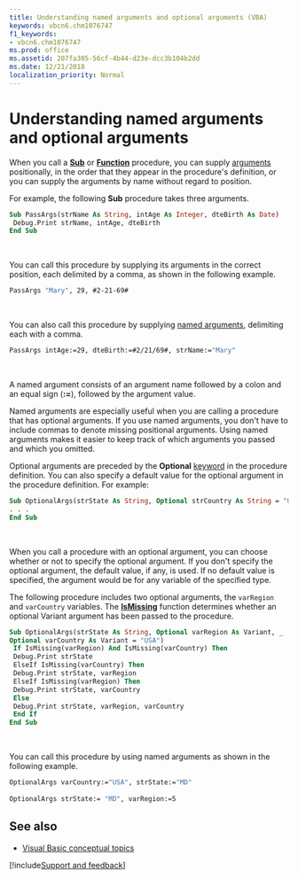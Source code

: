 ```yaml
---
title: Understanding named arguments and optional arguments (VBA)
keywords: vbcn6.chm1076747
f1_keywords:
- vbcn6.chm1076747
ms.prod: office
ms.assetid: 207fa305-56cf-4b44-d23e-dcc3b104b2dd
ms.date: 12/21/2018
localization_priority: Normal
---
```



# Understanding named arguments and optional arguments

When you call a **[Sub](../../reference/user-interface-help/sub-statement.md)** or **[Function](../../reference/user-interface-help/function-statement.md)** procedure, you can supply [arguments](../../Glossary/vbe-glossary.md#argument) positionally, in the order that they appear in the procedure's definition, or you can supply the arguments by name without regard to position.

For example, the following **Sub** procedure takes three arguments.

```vb
Sub PassArgs(strName As String, intAge As Integer, dteBirth As Date) 
 Debug.Print strName, intAge, dteBirth 
End Sub
```

<br/>

You can call this procedure by supplying its arguments in the correct position, each delimited by a comma, as shown in the following example.

```vb
PassArgs "Mary", 29, #2-21-69# 

```

<br/>

You can also call this procedure by supplying [named arguments](../../Glossary/vbe-glossary.md#named-argument), delimiting each with a comma.

```vb
PassArgs intAge:=29, dteBirth:=#2/21/69#, strName:="Mary" 

```

<br/>

A named argument consists of an argument name followed by a colon and an equal sign (**:=**), followed by the argument value.

Named arguments are especially useful when you are calling a procedure that has optional arguments. If you use named arguments, you don't have to include commas to denote missing positional arguments. Using named arguments makes it easier to keep track of which arguments you passed and which you omitted.

Optional arguments are preceded by the **Optional** [keyword](../../Glossary/vbe-glossary.md#keyword) in the procedure definition. You can also specify a default value for the optional argument in the procedure definition. For example:

```vb
Sub OptionalArgs(strState As String, Optional strCountry As String = "USA") 
. . . 
End Sub
```

<br/>

When you call a procedure with an optional argument, you can choose whether or not to specify the optional argument. If you don't specify the optional argument, the default value, if any, is used. If no default value is specified, the argument would be for any variable of the specified type.

The following procedure includes two optional arguments, the  `varRegion` and `varCountry` variables. The **[IsMissing](../../reference/user-interface-help/ismissing-function.md)** function determines whether an optional Variant argument has been passed to the procedure.

```vb
Sub OptionalArgs(strState As String, Optional varRegion As Variant, _ 
Optional varCountry As Variant = "USA") 
 If IsMissing(varRegion) And IsMissing(varCountry) Then 
 Debug.Print strState 
 ElseIf IsMissing(varCountry) Then 
 Debug.Print strState, varRegion 
 ElseIf IsMissing(varRegion) Then 
 Debug.Print strState, varCountry 
 Else 
 Debug.Print strState, varRegion, varCountry 
 End If 
End Sub
```

<br/>

You can call this procedure by using named arguments as shown in the following example.

```vb
OptionalArgs varCountry:="USA", strState:="MD" 
 
OptionalArgs strState:= "MD", varRegion:=5 

```

## See also

- [Visual Basic conceptual topics](../../reference/user-interface-help/visual-basic-conceptual-topics.md)

[!include[Support and feedback](~/includes/feedback-boilerplate.md)]
